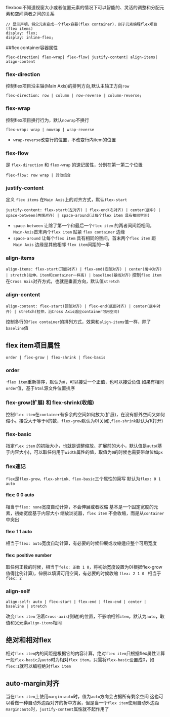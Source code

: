 flexbox:不知道视窗大小或者位置元素的情况下可以智能的、灵活的调整和分配元素和空间两者之间的关系

```
// 显示声明，将父元素变成一个flex容器(flex container)，则子元素编程flex项目(flex items)
display: flex;
display: inline-flex;
```

##flex container容器属性

`flex-direction| flex-wrap| flex-flow| justify-content| align-items| align-content`

### flex-direction

控制flex项目沿主轴(Main Axis)的排列方向,默认主轴正方向`row`

`flex-direction: row | column | row-reverse | column-reverse;`

### flex-wrap

控制flex项目换行行为，默认`nowrap`不换行

`flex-wrap: wrap | nowrap | wrap-reverse`

- `wrap-reverse`改变行的位置，不改变行内item的位置

### flex-flow

是 `flex-direction` 和 `flex-wrap` 的速记属性，分别在第一第二个位置

`flex-flow: row wrap | 其他组合`

### justify-content

定义 `flex items` 在`Main Axis`上的对齐方式，默认`flex-start`

`justify-content: flex-start(左对齐) | flex-end(右对齐) | center(居中) | space-between(两端对齐) | space-around(让每个flex item 具有相同空间)`

- `space-between` 让除了第一个和最后一个`flex item` 的两者间间距相同，`Main-Axis`首末两个`flex item` 贴紧 `flex container` 边缘
- `space-around` 让每个`flex item` 具有相同的空间，首末两个`flex item` 距 `Main Axis` 边缘是其他相邻 `flex item`间距的一半

### align-items

`align-items: flex-start(顶部对齐) | flex-end(底部对齐) | center(居中对齐) | stretch(拉伸，item和container一样高) | baseline(基线对齐)`
控制`flex item`在`Cross Axis`对齐方式，也就是垂直方向，默认值`stretch`

### align-content

`align-content: flex-start(顶部对齐) | flex-end(底部对齐) | center(居中对齐) | stretch(拉伸，沿Cross Axis适应container可用空间)`

控制多行的`flex container`的排列方式，效果和`align-items`值一样，除了`baseline`值

## flex item项目属性

`order | flex-grow | flex-shrink | flex-basis`

### order

·`flex item`重新排序，默认为`0`，可以接受一个正值，也可以接受负值
如果有相同`order`值，基于`html`源文件位置排序

### flex-grow(扩展) 和 flex-shrink(收缩)

控制`flex item`在`container`有多余的空间如何放大(扩展)，在没有额外空间又如何缩小。接受大于等于`0`的数，`flex-grow`默认为0(关闭),`flex-shrink`默认为1(打开)

### flex-basic

指定`flex item` 的初始大小，也就是调整缩放、扩展前的大小，默认值是`auto`(基于内容大小)，可以取任何用于`width`属性的值，取值为`0`的时候也需要带单位如`px`

### flex速记

`flex`是`flex-grow、flex-shrink、flex-basic`三个属性的简写
默认为`flex: 0 1 auto`

#### flex: 0 0 auto

相当于`flex: none`宽度自动计算，不会伸展或者收缩
基本是一个固定宽度的元素，初始宽度基于内容大小
缩放浏览器，`flex item` 不会收缩，而是从`container`中突出

#### flex: 1 1 auto

相当于`flex: auto`宽度自动计算，有必要的时候伸展或收缩适应整个可用宽度

#### flex: positive number

取任何正数的时候，相当于`felx: 正数 1 0`，将初始宽度设置为0(根据flex-grow值得比例计算)，伸展以填满可用空间，有必要的时候收缩
`flex: 2 1 0 ` 相当于 `flex: 2`

### align-self

`align-self: auto | flex-start | flex-end | flex-end | center | baseline | stretch`

改变`flex item` 沿着`Cross-axis`(侧轴)的位置，不影响相邻`item`，默认为`auto`，取值和父元素`align-items`相同

## 绝对和相对flex

相对`flex item`内的间距是根据它的内容计算，绝对`flex item`只根据flex属性计算
一般`flex-basic`为`auto`时为相对`flex item`，只需将`flex-basic`设置成0，如`flex:1`就可以编程绝对`flex item`

## auto-margin对齐

当在`flex item`上使用`margin:auto`时，值为`auto`方向会占据所有剩余空间
这也可以看做一种自动外边距对齐的折中方案，但是当一个`flex item`使用自动外边距`margin:auto`时，`justify-content`属性就不起作用了



